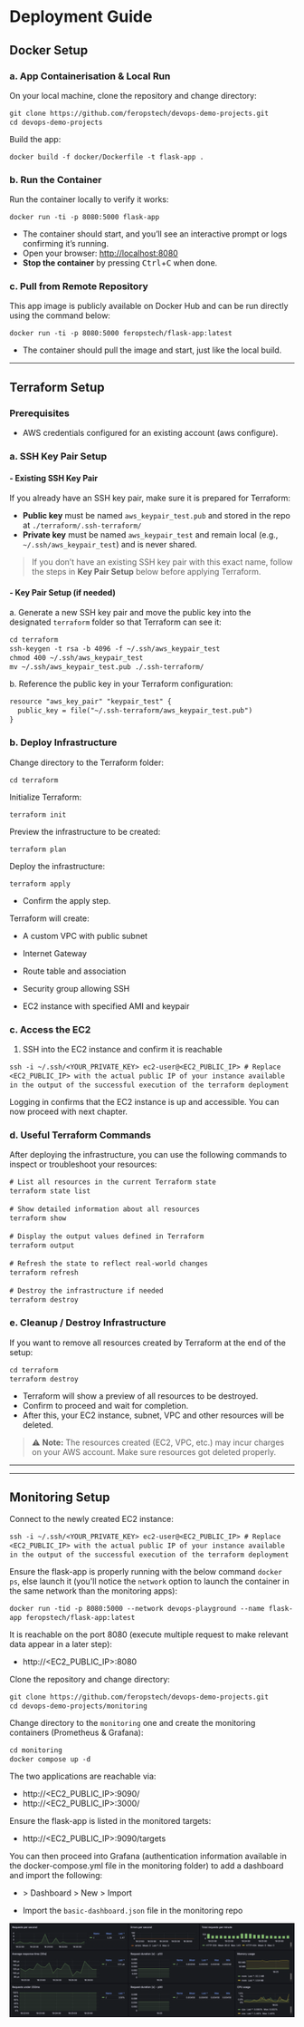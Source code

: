# Deployment Guide

## Docker Setup
### a. App Containerisation & Local Run
On your local machine, clone the repository and change directory:
```shell
git clone https://github.com/feropstech/devops-demo-projects.git
cd devops-demo-projects
```

Build the app:
```shell
docker build -f docker/Dockerfile -t flask-app .
```


### b. Run the Container

Run the container locally to verify it works:

```shell
docker run -ti -p 8080:5000 flask-app
```

- The container should start, and you’ll see an interactive prompt or logs confirming it’s running.
- Open your browser: [http://localhost:8080](http://localhost:8080)
- **Stop the container** by pressing <kbd>Ctrl</kbd>+<kbd>C</kbd> when done.



### c. Pull from Remote Repository

This app image is publicly available on Docker Hub and can be run directly using the command below:
```shell
docker run -ti -p 8080:5000 feropstech/flask-app:latest
```

- The container should pull the image and start, just like the local build.
---




## Terraform Setup

### Prerequisites

- AWS credentials configured for an existing account (aws configure).


### a. SSH Key Pair Setup

#### - Existing SSH Key Pair
If you already have an SSH key pair, make sure it is prepared for Terraform:
- **Public key** must be named `aws_keypair_test.pub` and stored in the repo at `./terraform/.ssh-terraform/`
- **Private key** must be named `aws_keypair_test` and remain local (e.g., `~/.ssh/aws_keypair_test`) and is never shared.

>  If you don’t have an existing SSH key pair with this exact name, follow the steps in **Key Pair Setup** below before applying Terraform.

#### -  Key Pair Setup (if needed)

a. Generate a new SSH key pair and move the public key into the designated `terraform` folder so that Terraform can see it:
```shell
cd terraform
ssh-keygen -t rsa -b 4096 -f ~/.ssh/aws_keypair_test
chmod 400 ~/.ssh/aws_keypair_test
mv ~/.ssh/aws_keypair_test.pub ./.ssh-terraform/ 
```
b. Reference the public key in your Terraform configuration:
```shell
resource "aws_key_pair" "keypair_test" {
  public_key = file("~/.ssh-terraform/aws_keypair_test.pub")
}
```


### b. Deploy Infrastructure
Change directory to the Terraform folder:
```shell
cd terraform
```
Initialize Terraform:
```shell
terraform init
```
Preview the infrastructure to be created:
```shell
terraform plan
```
Deploy the infrastructure:
```shell
terraform apply
```
- Confirm the apply step.

Terraform will create:

- A custom VPC with public subnet

- Internet Gateway

- Route table and association

- Security group allowing SSH

- EC2 instance with specified AMI and keypair


### c. Access the EC2
1. SSH into the EC2 instance and confirm it is reachable
```shell
ssh -i ~/.ssh/<YOUR_PRIVATE_KEY> ec2-user@<EC2_PUBLIC_IP> # Replace <EC2_PUBLIC_IP> with the actual public IP of your instance available in the output of the successful execution of the terraform deployment
```

Logging in confirms that the EC2 instance is up and accessible. You can now proceed with next chapter.


### d. Useful Terraform Commands

After deploying the infrastructure, you can use the following commands to inspect or troubleshoot your resources:

```shell
# List all resources in the current Terraform state
terraform state list

# Show detailed information about all resources
terraform show

# Display the output values defined in Terraform
terraform output

# Refresh the state to reflect real-world changes
terraform refresh

# Destroy the infrastructure if needed
terraform destroy
```




### e. Cleanup / Destroy Infrastructure
If you want to remove all resources created by Terraform at the end of the setup:
```shell
cd terraform
terraform destroy
```
- Terraform will show a preview of all resources to be destroyed. 
- Confirm to proceed and wait for completion. 
- After this, your EC2 instance, subnet, VPC and other resources will be deleted.

> ⚠️ **Note:** The resources created (EC2, VPC, etc.) may incur charges on your AWS account. 
>    Make sure resources got deleted properly.



---
---


## Monitoring Setup

Connect to the newly created EC2 instance:
```shell
ssh -i ~/.ssh/<YOUR_PRIVATE_KEY> ec2-user@<EC2_PUBLIC_IP> # Replace <EC2_PUBLIC_IP> with the actual public IP of your instance available in the output of the successful execution of the terraform deployment
```

Ensure the flask-app is properly running with the below command `docker ps`, else launch it (you'll notice the `network` option to launch the container in the same network than the monitoring apps):
```shell
docker run -tid -p 8080:5000 --network devops-playground --name flask-app feropstech/flask-app:latest
```
It is reachable on the port 8080 (execute multiple request to make relevant data appear in a later step):
- http://<EC2_PUBLIC_IP>:8080

Clone the repository and change directory:
```shell
git clone https://github.com/feropstech/devops-demo-projects.git
cd devops-demo-projects/monitoring
```

Change directory to the `monitoring` one and create the monitoring containers (Prometheus & Grafana):
```shell
cd monitoring
docker compose up -d
```

The two applications are reachable via:
- http://<EC2_PUBLIC_IP>:9090/
- http://<EC2_PUBLIC_IP>:3000/

Ensure the flask-app is listed in the monitored targets:
- http://<EC2_PUBLIC_IP>:9090/targets

You can then proceed into Grafana (authentication information available in the docker-compose.yml file in the monitoring folder) to add a dashboard and import the following:
- \> Dashboard > New > Import 

- Import the `basic-dashboard.json` file in the monitoring repo

![](../monitoring/dashboard/dashboard.png)